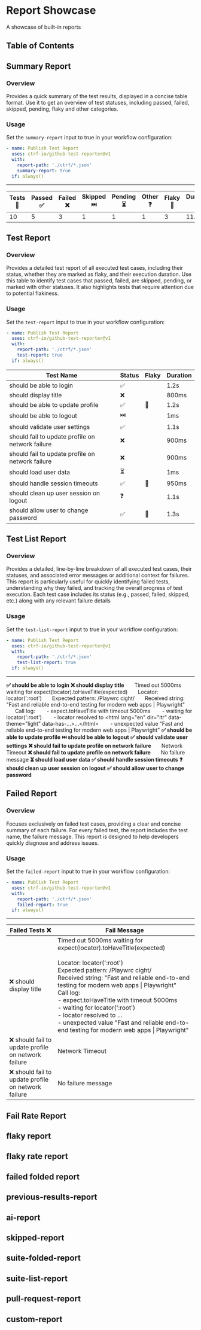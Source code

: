 # Report Showcase

A showcase of built-in reports

## Table of Contents

## Summary Report

### Overview

Provides a quick summary of the test results, displayed in a concise table format. Use it to get an overview of test statuses, including passed, failed, skipped, pending, flaky and other categories.

### Usage

Set the `summary-report` input to true in your workflow configuration:

```yaml
- name: Publish Test Report
  uses: ctrf-io/github-test-reporter@v1
  with:
    report-path: './ctrf/*.json'
    summary-report: true
  if: always()
```

---

| **Tests 📝** | **Passed ✅** | **Failed ❌** | **Skipped ⏭️** | **Pending ⏳** | **Other ❓** | **Flaky 🍂** | **Duration ⏱️** |
| --- | --- | --- | --- | --- | --- | --- | --- |
| 10 | 5 | 3 | 1 | 1 | 1 | 3 | 11.0s |


## Test Report

### Overview

Provides a detailed test report of all executed test cases, including their status, whether they are marked as flaky, and their execution duration. Use this table to identify test cases that passed, failed, are skipped, pending, or marked with other statuses. It also highlights tests that require attention due to potential flakiness.

### Usage

Set the `test-report` input to true in your workflow configuration:

```yaml
- name: Publish Test Report
  uses: ctrf-io/github-test-reporter@v1
  with:
    report-path: './ctrf/*.json'
    test-report: true
  if: always()
```

| **Test Name** | **Status** | **Flaky** | **Duration** |
| --- | --- | --- | --- |
| should be able to login | ✅ |  | 1.2s |
| should display title | ❌ |  | 800ms |
| should be able to update profile | ✅ | 🍂 | 1.2s |
| should be able to logout | ⏭️ |  | 1ms |
| should validate user settings | ✅ |  | 1.1s |
| should fail to update profile on network failure | ❌ |  | 900ms |
| should fail to update profile on network failure | ❌ |  | 900ms |
| should load user data | ⏳ |  | 1ms |
| should handle session timeouts | ✅ | 🍂 | 950ms |
| should clean up user session on logout | ❓ |  | 1.1s |
| should allow user to change password | ✅ | 🍂 | 1.3s |


## Test List Report

### Overview

Provides a detailed, line-by-line breakdown of all executed test cases, their statuses, and associated error messages or additional context for failures. This report is particularly useful for quickly identifying failed tests, understanding why they failed, and tracking the overall progress of test execution. Each test case includes its status (e.g., passed, failed, skipped, etc.) along with any relevant failure details

### Usage

Set the `test-list-report` input to true in your workflow configuration:

```yaml
- name: Publish Test Report
  uses: ctrf-io/github-test-reporter@v1
  with:
    report-path: './ctrf/*.json'
    test-list-report: true
  if: always()
```

---

**✅ should be able to login**
**❌ should display title**
&nbsp;&nbsp;&nbsp;&nbsp;&nbsp;&nbsp;Timed out 5000ms waiting for expect\(locator\)\.toHaveTitle\(expected\)
&nbsp;&nbsp;&nbsp;&nbsp;&nbsp;&nbsp;Locator: locator\(&#x27;:root&#x27;\)
&nbsp;&nbsp;&nbsp;&nbsp;&nbsp;&nbsp;Expected pattern: /Playwrc cight/
&nbsp;&nbsp;&nbsp;&nbsp;&nbsp;&nbsp;Received string:  &quot;Fast and reliable end\-to\-end testing for modern web apps | Playwright&quot;
&nbsp;&nbsp;&nbsp;&nbsp;&nbsp;&nbsp;Call log:
&nbsp;&nbsp;&nbsp;&nbsp;&nbsp;&nbsp;  \- expect\.toHaveTitle with timeout 5000ms
&nbsp;&nbsp;&nbsp;&nbsp;&nbsp;&nbsp;  \- waiting for locator\(&#x27;:root&#x27;\)
&nbsp;&nbsp;&nbsp;&nbsp;&nbsp;&nbsp;  \-   locator resolved to &lt;html lang&#x3D;&quot;en&quot; dir&#x3D;&quot;ltr&quot; data\-theme&#x3D;&quot;light&quot; data\-has\-…&gt;…&lt;/html&gt;
&nbsp;&nbsp;&nbsp;&nbsp;&nbsp;&nbsp;  \-   unexpected value &quot;Fast and reliable end\-to\-end testing for modern web apps | Playwright&quot;
**✅ should be able to update profile**
**⏭️ should be able to logout**
**✅ should validate user settings**
**❌ should fail to update profile on network failure**
&nbsp;&nbsp;&nbsp;&nbsp;&nbsp;&nbsp;Network Timeout
**❌ should fail to update profile on network failure**
&nbsp;&nbsp;&nbsp;&nbsp;&nbsp;&nbsp;No failure message
**⏳ should load user data**
**✅ should handle session timeouts**
**❓ should clean up user session on logout**
**✅ should allow user to change password**

## Failed Report

### Overview

Focuses exclusively on failed test cases, providing a clear and concise summary of each failure. For every failed test, the report includes the test name, the failure message. This report is designed to help developers quickly diagnose and address issues.

### Usage

Set the `failed-report` input to true in your workflow configuration:

```yaml
- name: Publish Test Report
  uses: ctrf-io/github-test-reporter@v1
  with:
    report-path: './ctrf/*.json'
    failed-report: true
  if: always()
```

---

<table>
    <thead>
      <tr>
        <th>Failed Tests ❌</th>
        <th>Fail Message</th>
      </tr>
    </thead>
    <tbody>
        <tr>
          <td>❌ should display title</td>
          <td>Timed out 5000ms waiting for expect(locator).toHaveTitle(expected)<br><br>Locator: locator(':root')<br>Expected pattern: /Playwrc cight/<br>Received string:  "Fast and reliable end-to-end testing for modern web apps | Playwright"<br>Call log:<br>  - expect.toHaveTitle with timeout 5000ms<br>  - waiting for locator(':root')<br>  -   locator resolved to <html lang="en" dir="ltr" data-theme="light" data-has-…>…</html><br>  -   unexpected value "Fast and reliable end-to-end testing for modern web apps | Playwright"<br></td>
        </tr>
        <tr>
          <td>❌ should fail to update profile on network failure</td>
          <td>Network Timeout</td>
        </tr>
        <tr>
          <td>❌ should fail to update profile on network failure</td>
          <td>No failure message</td>
        </tr>
    </tbody>
  </table>


 ## Fail Rate Report



  ## flaky report
 ## flaky rate report
 ## failed folded report
 ## previous-results-report
 ## ai-report
 ## skipped-report
 ## suite-folded-report
  ## suite-list-report
 ## pull-request-report
 ## custom-report